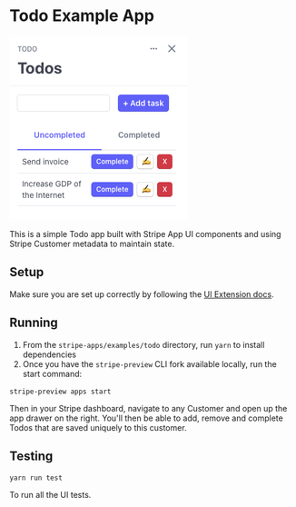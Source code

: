 # Todo Example App

![Screenshot](./screenshot.png)

This is a simple Todo app built with Stripe App UI components and using Stripe Customer metadata to maintain state.

## Setup

Make sure you are set up correctly by following the [UI Extension docs](https://stripe.com/docs/stripe-apps).

## Running

1. From the `stripe-apps/examples/todo` directory, run `yarn` to install dependencies
2. Once you have the `stripe-preview` CLI fork available locally, run the start command:

```
stripe-preview apps start
```

Then in your Stripe dashboard, navigate to any Customer and open up the app drawer on the right. You'll then be able to add, remove and complete Todos that are saved uniquely to this customer.

## Testing

```
yarn run test
```

To run all the UI tests.
